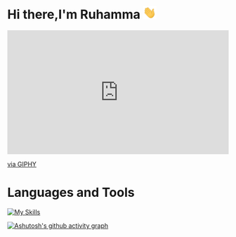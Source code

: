 <h1> Hi there,I'm Ruhamma <img  src="https://raw.githubusercontent.com/ABSphreak/ABSphreak/master/gifs/Hi.gif" width="30px"></h1>


<div style="width:100%;height:0;padding-bottom:56%;position:relative;"><iframe src="https://giphy.com/embed/L1R1tvI9svkIWwpVYr" width="100%" height="100%" style="position:absolute" frameBorder="0" class="giphy-embed" allowFullScreen></iframe></div><p><a href="https://giphy.com/gifs/Pluralsight-computer-technology-coding-L1R1tvI9svkIWwpVYr">via GIPHY</a></p>

<h1>Languages and Tools</h1>

[![My Skills](https://skillicons.dev/icons?i=nextjs,react,redux,js,ts,sass,tailwind,mongodb,mysql,nodejs,express,html,css,cpp,java,figma)](https://skillicons.dev)






[![Ashutosh's github activity graph](https://github-readme-activity-graph.vercel.app/graph?username=Ruhamma&theme=github-compact)](https://github.com/ashutosh00710/github-readme-activity-graph)

